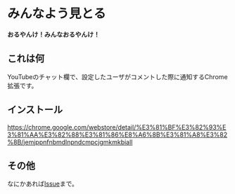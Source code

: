 # みんなよう見とる
**おるやんけ！みんなおるやんけ！**

## これは何
YouTubeのチャット欄で、設定したユーザがコメントした際に通知するChrome拡張です。

## インストール
https://chrome.google.com/webstore/detail/%E3%81%BF%E3%82%93%E3%81%AA%E3%82%88%E3%81%86%E8%A6%8B%E3%81%A8%E3%82%8B/jemjppnfnbmdlnpndcmpcjgmkmkbiall

## その他
なにかあれば[Issue](https://github.com/clngn/vtuber-comment-extention/issues)まで。
